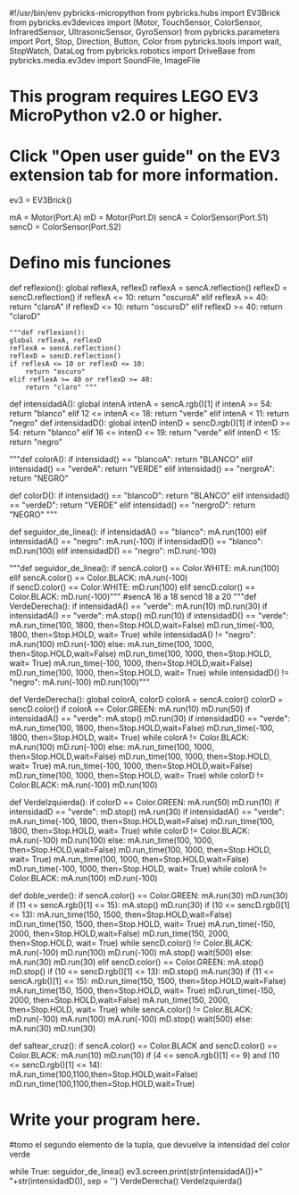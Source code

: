 #!/usr/bin/env pybricks-micropython
from pybricks.hubs import EV3Brick
from pybricks.ev3devices import (Motor, TouchSensor, ColorSensor,
                                 InfraredSensor, UltrasonicSensor, GyroSensor)
from pybricks.parameters import Port, Stop, Direction, Button, Color
from pybricks.tools import wait, StopWatch, DataLog
from pybricks.robotics import DriveBase
from pybricks.media.ev3dev import SoundFile, ImageFile


# This program requires LEGO EV3 MicroPython v2.0 or higher.
# Click "Open user guide" on the EV3 extension tab for more information.


ev3 = EV3Brick()

mA = Motor(Port.A)
mD = Motor(Port.D)
sencA = ColorSensor(Port.S1)
sencD = ColorSensor(Port.S2)

# Defino mis funciones
def reflexion():
    global reflexA, reflexD
    reflexA = sencA.reflection()
    reflexD = sencD.reflection()
    if reflexA <= 10:
        return "oscuroA" 
    elif reflexA >= 40:
        return "claroA"
    if reflexD <= 10:
        return "oscuroD" 
    elif reflexD >= 40:
        return "claroD"

    """def reflexion():
    global reflexA, reflexD
    reflexA = sencA.reflection()
    reflexD = sencD.reflection()
    if reflexA <= 10 or reflexD <= 10:
        return "oscuro" 
    elif reflexA >= 40 or reflexD >= 40:
        return "claro" """

def intensidadA():
    global intenA
    intenA = sencA.rgb()[1]
    if intenA >= 54:
        return "blanco"
    elif 12 <= intenA <= 18:
        return "verde"
    elif intenA < 11:
        return "negro"
def intensidadD():
    global intenD
    intenD = sencD.rgb()[1]
    if intenD >= 54:
        return "blanco"
    elif 16 <= intenD <= 19:
        return "verde"
    elif intenD < 15:
        return "negro"


"""def colorA():
    if intensidad() == "blancoA":
        return "BLANCO"
    elif intensidad() == "verdeA":
            return "VERDE"
    elif intensidad() == "nergroA":
        return "NEGRO"


def colorD():
    if intensidad() == "blancoD":
        return "BLANCO"
    elif intensidad() == "verdeD":
        return "VERDE"
    elif intensidad() == "nergroD":
        return "NEGRO"
"""
        
def seguidor_de_linea():
    if intensidadA() == "blanco":
        mA.run(100)
    elif intensidadA() == "negro":
        mA.run(-100)
    if intensidadD() == "blanco":
        mD.run(100)
    elif intensidadD() == "negro":
        mD.run(-100)

"""def seguidor_de_linea():
    if sencA.color() == Color.WHITE:
        mA.run(100)
    elif sencA.color() == Color.BLACK:
        mA.run(-100)  
    if sencD.color() == Color.WHITE:
        mD.run(100)
    elif sencD.color() == Color.BLACK:
        mD.run(-100)"""
#sencA 16 a 18   sencd 18 a 20
"""def VerdeDerecha():
    if intensidadA() == "verde":
        mA.run(10)
        mD.run(30)
        if intensidadA() == "verde":
            mA.stop()
            mD.run(10)
            if intensidadD() == "verde":
                mA.run_time(100, 1800, then=Stop.HOLD,wait=False)
                mD.run_time(-100, 1800, then=Stop.HOLD, wait= True)
                while intensidadA() != "negro":
                    mA.run(100)
                    mD.run(-100)
            else:
                mA.run_time(100, 1000, then=Stop.HOLD,wait=False)
                mD.run_time(100, 1000, then=Stop.HOLD, wait= True)
                mA.run_time(-100, 1000, then=Stop.HOLD,wait=False)
                mD.run_time(100, 1000, then=Stop.HOLD, wait= True)
                while intensidadD() != "negro":
                    mA.run(-100)
                    mD.run(100)"""


def VerdeDerecha():
    global colorA, colorD
    colorA = sencA.color()
    colorD = sencD.color()
    if colorA == Color.GREEN:
        mA.run(10)
        mD.run(50)
        if intensidadA() == "verde":
            mA.stop()
            mD.run(30)
            if intensidadD() == "verde":
                mA.run_time(100, 1800, then=Stop.HOLD,wait=False)
                mD.run_time(-100, 1800, then=Stop.HOLD, wait= True)
                while colorA != Color.BLACK:
                    mA.run(100)
                    mD.run(-100)
            else:
                mA.run_time(100, 1000, then=Stop.HOLD,wait=False)
                mD.run_time(100, 1000, then=Stop.HOLD, wait= True)
                mA.run_time(-100, 1000, then=Stop.HOLD,wait=False)
                mD.run_time(100, 1000, then=Stop.HOLD, wait= True)
                while colorD != Color.BLACK:
                    mA.run(-100)
                    mD.run(100)

def VerdeIzquierda():
    if colorD == Color.GREEN:
        mA.run(50)
        mD.run(10)
        if intensidadD == "verde":
            mD.stop()
            mA.run(30)
            if intensidadA() == "verde":
                mA.run_time(-100, 1800, then=Stop.HOLD,wait=False)
                mD.run_time(100, 1800, then=Stop.HOLD, wait= True)
                while colorD != Color.BLACK:
                    mA.run(-100)
                    mD.run(100)
            else:
                mA.run_time(100, 1000, then=Stop.HOLD,wait=False)
                mD.run_time(100, 1000, then=Stop.HOLD, wait= True)
                mA.run_time(100, 1000, then=Stop.HOLD,wait=False)
                mD.run_time(-100, 1000, then=Stop.HOLD, wait= True)
                while colorA != Color.BLACK:
                    mA.run(100)
                    mD.run(-100)

def doble_verde():
    if sencA.color() == Color.GREEN:
        mA.run(30)
        mD.run(30)
        if (11 <= sencA.rgb()[1] <= 15):
            mA.stop()
            mD.run(30)
            if (10 <= sencD.rgb()[1] <= 13):
                mA.run_time(150, 1500, then=Stop.HOLD,wait=False)
                mD.run_time(150, 1500, then=Stop.HOLD, wait= True)
                mA.run_time(-150, 2000, then=Stop.HOLD,wait=False)
                mD.run_time(150, 2000, then=Stop.HOLD, wait= True)
                while sencD.color() != Color.BLACK:
                    mA.run(-100)
                    mD.run(100)
                mD.run(-100)
                mA.stop()
                wait(500)
        else:
            mA.run(30)
            mD.run(30)
    elif sencD.color() == Color.GREEN:
        mA.stop()
        mD.stop()
        if (10 <= sencD.rgb()[1] <= 13):
            mD.stop()
            mA.run(30)
            if (11 <= sencA.rgb()[1] <= 15):
                mD.run_time(150, 1500, then=Stop.HOLD,wait=False)
                mA.run_time(150, 1500, then=Stop.HOLD, wait= True)
                mD.run_time(-150, 2000, then=Stop.HOLD,wait=False)
                mA.run_time(150, 2000, then=Stop.HOLD, wait= True)
                while sencA.color() != Color.BLACK:
                    mD.run(-100)
                    mA.run(100)
                mA.run(-100)
                mD.stop()
                wait(500)
        else:
            mA.run(30)
            mD.run(30)


def saltear_cruz():
    if sencA.color() == Color.BLACK and sencD.color() == Color.BLACK:
            mA.run(10)
            mD.run(10)
            if (4 <= sencA.rgb()[1] <= 9) and (10 <= sencD.rgb()[1] <= 14):
                mA.run_time(100,1100,then=Stop.HOLD,wait=False)
                mD.run_time(100,1100,then=Stop.HOLD,wait=True)
# Write your program here.

#tomo el segundo elemento de la tupla, que devuelve la intensidad del color verde


while True:
    seguidor_de_linea()
    ev3.screen.print(str(intensidadA())+" "+str(intensidadD()), sep = '')
    VerdeDerecha()
    VerdeIzquierda()
